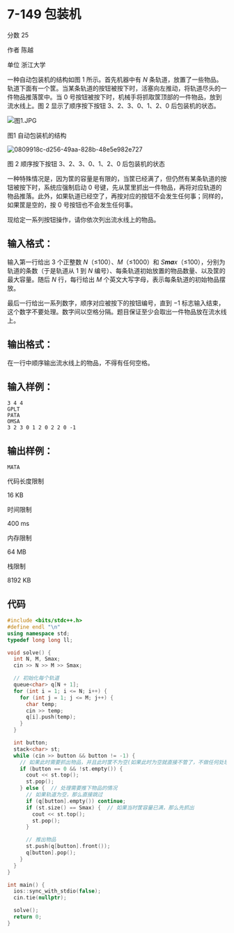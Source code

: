 # **7-149 包装机**

分数 25

作者 陈越

单位 浙江大学

一种自动包装机的结构如图 1 所示。首先机器中有 *N* 条轨道，放置了一些物品。轨道下面有一个筐。当某条轨道的按钮被按下时，活塞向左推动，将轨道尽头的一件物品推落筐中。当 0 号按钮被按下时，机械手将抓取筐顶部的一件物品，放到流水线上。图 2 显示了顺序按下按钮 3、2、3、0、1、2、0 后包装机的状态。

![图1.JPG](https://gitee.com/chen-houchao/images/raw/master/img/20250304104003152.jpeg)

图1 自动包装机的结构

![0809918c-d256-49aa-828b-48e5e982e727](https://gitee.com/chen-houchao/images/raw/master/img/20250304104049638.png)

图 2 顺序按下按钮 3、2、3、0、1、2、0 后包装机的状态

一种特殊情况是，因为筐的容量是有限的，当筐已经满了，但仍然有某条轨道的按钮被按下时，系统应强制启动 0 号键，先从筐里抓出一件物品，再将对应轨道的物品推落。此外，如果轨道已经空了，再按对应的按钮不会发生任何事；同样的，如果筐是空的，按 0 号按钮也不会发生任何事。

现给定一系列按钮操作，请你依次列出流水线上的物品。

## 输入格式：

输入第一行给出 3 个正整数 *N*（≤100）、*M*（≤1000）和 *S**ma**x*（≤100），分别为轨道的条数（于是轨道从 1 到 *N* 编号）、每条轨道初始放置的物品数量、以及筐的最大容量。随后 *N* 行，每行给出 *M* 个英文大写字母，表示每条轨道的初始物品摆放。

最后一行给出一系列数字，顺序对应被按下的按钮编号，直到 −1 标志输入结束，这个数字不要处理。数字间以空格分隔。题目保证至少会取出一件物品放在流水线上。

## 输出格式：

在一行中顺序输出流水线上的物品，不得有任何空格。

## 输入样例：

```in
3 4 4
GPLT
PATA
OMSA
3 2 3 0 1 2 0 2 2 0 -1
```

## 输出样例：

```out
MATA
```

代码长度限制

16 KB

时间限制

400 ms

内存限制

64 MB

栈限制

8192 KB

## 代码

```cpp
#include <bits/stdc++.h>
#define endl "\n"
using namespace std;
typedef long long ll;

void solve() {
  int N, M, Smax;
  cin >> N >> M >> Smax;

  // 初始化每个轨道
  queue<char> q[N + 1];
  for (int i = 1; i <= N; i++) {
    for (int j = 1; j <= M; j++) {
      char temp;
      cin >> temp;
      q[i].push(temp);
    }
  }

  int button;
  stack<char> st;
  while (cin >> button && button != -1) {
    // 如果此时需要抓出物品，并且此时筐不为空(如果此时为空就直接不管了，不做任何处理)
    if (button == 0 && !st.empty()) {
      cout << st.top();
      st.pop();
    } else {  // 处理需要推下物品的情况
      // 如果轨道为空，那么直接跳过
      if (q[button].empty()) continue;
      if (st.size() == Smax) {  // 如果当时筐容量已满，那么先抓出
        cout << st.top();
        st.pop();
      }

      // 推出物品
      st.push(q[button].front());
      q[button].pop();
    }
  }
}

int main() {
  ios::sync_with_stdio(false);
  cin.tie(nullptr);

  solve();
  return 0;
}
```

